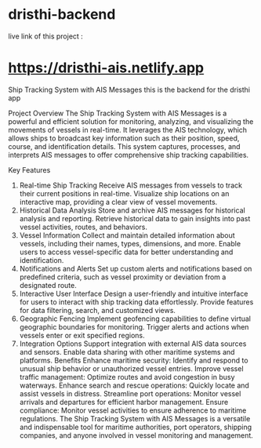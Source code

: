 # dristhi-backend
live link of this project :  <h1>https://dristhi-ais.netlify.app</h1>
Ship Tracking System with AIS Messages
this is the backend for the dristhi app 

Project Overview
The Ship Tracking System with AIS Messages is a powerful and efficient solution for monitoring, analyzing, and visualizing the movements of vessels in real-time. It leverages the AIS technology, which allows ships to broadcast key information such as their position, speed, course, and identification details. This system captures, processes, and interprets AIS messages to offer comprehensive ship tracking capabilities.

Key Features
1. Real-time Ship Tracking
Receive AIS messages from vessels to track their current positions in real-time.
Visualize ship locations on an interactive map, providing a clear view of vessel movements.
2. Historical Data Analysis
Store and archive AIS messages for historical analysis and reporting.
Retrieve historical data to gain insights into past vessel activities, routes, and behaviors.
3. Vessel Information
Collect and maintain detailed information about vessels, including their names, types, dimensions, and more.
Enable users to access vessel-specific data for better understanding and identification.
4. Notifications and Alerts
Set up custom alerts and notifications based on predefined criteria, such as vessel proximity or deviation from a designated route.
5. Interactive User Interface
Design a user-friendly and intuitive interface for users to interact with ship tracking data effortlessly.
Provide features for data filtering, search, and customized views.
6. Geographic Fencing
Implement geofencing capabilities to define virtual geographic boundaries for monitoring.
Trigger alerts and actions when vessels enter or exit specified regions.
7. Integration Options
Support integration with external AIS data sources and sensors.
Enable data sharing with other maritime systems and platforms.
Benefits
Enhance maritime security: Identify and respond to unusual ship behavior or unauthorized vessel entries.
Improve vessel traffic management: Optimize routes and avoid congestion in busy waterways.
Enhance search and rescue operations: Quickly locate and assist vessels in distress.
Streamline port operations: Monitor vessel arrivals and departures for efficient harbor management.
Ensure compliance: Monitor vessel activities to ensure adherence to maritime regulations.
The Ship Tracking System with AIS Messages is a versatile and indispensable tool for maritime authorities, port operators, shipping companies, and anyone involved in vessel monitoring and management.


